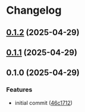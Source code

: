 # Changelog

## [0.1.2](https://github.com/satya164/react-native-monorepo-config/compare/v0.1.1...v0.1.2) (2025-04-29)

## [0.1.1](https://github.com/satya164/react-native-monorepo-config/compare/v0.1.0...v0.1.1) (2025-04-29)

## 0.1.0 (2025-04-29)

### Features

* initial commit ([46c1712](https://github.com/satya164/react-native-monorepo-config/commit/46c171265dfbd786b6de42ebc2b45ec63976a097))
